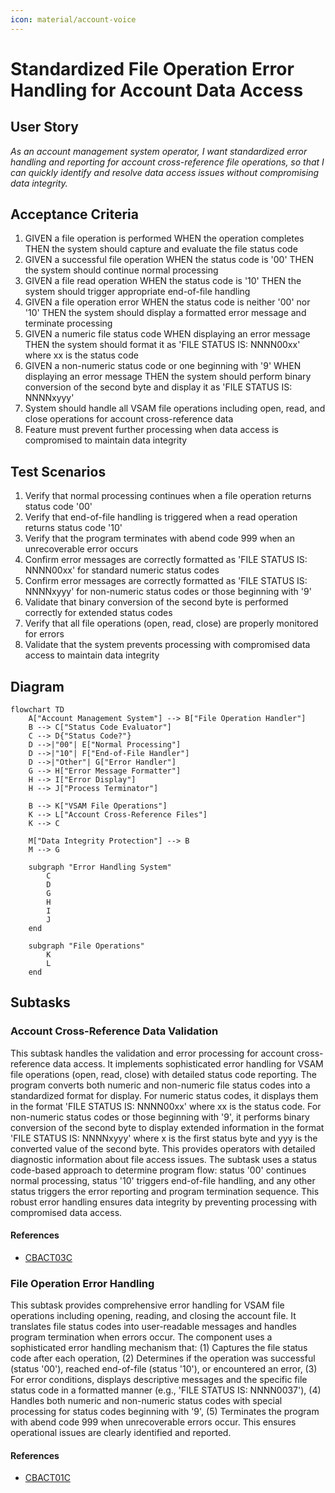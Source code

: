 ```yaml
---
icon: material/account-voice
---
```

# Standardized File Operation Error Handling for Account Data Access

## User Story
_As an account management system operator, I want standardized error handling and reporting for account cross-reference file operations, so that I can quickly identify and resolve data access issues without compromising data integrity._

## Acceptance Criteria
1. GIVEN a file operation is performed WHEN the operation completes THEN the system should capture and evaluate the file status code
2. GIVEN a successful file operation WHEN the status code is '00' THEN the system should continue normal processing
3. GIVEN a file read operation WHEN the status code is '10' THEN the system should trigger appropriate end-of-file handling
4. GIVEN a file operation error WHEN the status code is neither '00' nor '10' THEN the system should display a formatted error message and terminate processing
5. GIVEN a numeric file status code WHEN displaying an error message THEN the system should format it as 'FILE STATUS IS: NNNN00xx' where xx is the status code
6. GIVEN a non-numeric status code or one beginning with '9' WHEN displaying an error message THEN the system should perform binary conversion of the second byte and display it as 'FILE STATUS IS: NNNNxyyy'
7. System should handle all VSAM file operations including open, read, and close operations for account cross-reference data
8. Feature must prevent further processing when data access is compromised to maintain data integrity

## Test Scenarios
1. Verify that normal processing continues when a file operation returns status code '00'
2. Verify that end-of-file handling is triggered when a read operation returns status code '10'
3. Verify that the program terminates with abend code 999 when an unrecoverable error occurs
4. Confirm error messages are correctly formatted as 'FILE STATUS IS: NNNN00xx' for standard numeric status codes
5. Confirm error messages are correctly formatted as 'FILE STATUS IS: NNNNxyyy' for non-numeric status codes or those beginning with '9'
6. Validate that binary conversion of the second byte is performed correctly for extended status codes
7. Verify that all file operations (open, read, close) are properly monitored for errors
8. Validate that the system prevents processing with compromised data access to maintain data integrity

## Diagram
```mermaid
flowchart TD
    A["Account Management System"] --> B["File Operation Handler"]
    B --> C["Status Code Evaluator"]
    C --> D{"Status Code?"}
    D -->|"00"| E["Normal Processing"]
    D -->|"10"| F["End-of-File Handler"]
    D -->|"Other"| G["Error Handler"]
    G --> H["Error Message Formatter"]
    H --> I["Error Display"]
    H --> J["Process Terminator"]
    
    B --> K["VSAM File Operations"]
    K --> L["Account Cross-Reference Files"]
    K --> C
    
    M["Data Integrity Protection"] --> B
    M --> G
    
    subgraph "Error Handling System"
        C
        D
        G
        H
        I
        J
    end
    
    subgraph "File Operations"
        K
        L
    end
```

## Subtasks
### Account Cross-Reference Data Validation
This subtask handles the validation and error processing for account cross-reference data access. It implements sophisticated error handling for VSAM file operations (open, read, close) with detailed status code reporting. The program converts both numeric and non-numeric file status codes into a standardized format for display. For numeric status codes, it displays them in the format 'FILE STATUS IS: NNNN00xx' where xx is the status code. For non-numeric status codes or those beginning with '9', it performs binary conversion of the second byte to display extended information in the format 'FILE STATUS IS: NNNNxyyy' where x is the first status byte and yyy is the converted value of the second byte. This provides operators with detailed diagnostic information about file access issues. The subtask uses a status code-based approach to determine program flow: status '00' continues normal processing, status '10' triggers end-of-file handling, and any other status triggers the error reporting and program termination sequence. This robust error handling ensures data integrity by preventing processing with compromised data access.
#### References
- [CBACT03C](/CBACT03C.md)
### File Operation Error Handling
This subtask provides comprehensive error handling for VSAM file operations including opening, reading, and closing the account file. It translates file status codes into user-readable messages and handles program termination when errors occur. The component uses a sophisticated error handling mechanism that: (1) Captures the file status code after each operation, (2) Determines if the operation was successful (status '00'), reached end-of-file (status '10'), or encountered an error, (3) For error conditions, displays descriptive messages and the specific file status code in a formatted manner (e.g., 'FILE STATUS IS: NNNN0037'), (4) Handles both numeric and non-numeric status codes with special processing for status codes beginning with '9', (5) Terminates the program with abend code 999 when unrecoverable errors occur. This ensures operational issues are clearly identified and reported.
#### References
- [CBACT01C](/CBACT01C.md)